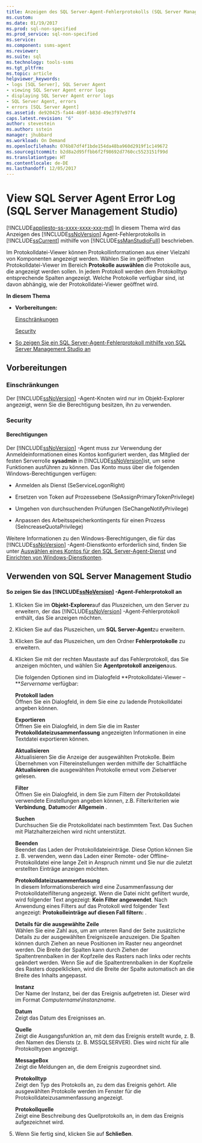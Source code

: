 ```yaml
---
title: Anzeigen des SQL Server-Agent-Fehlerprotokolls (SQL Server Management Studio) | Microsoft-Dokumentation
ms.custom: 
ms.date: 01/19/2017
ms.prod: sql-non-specified
ms.prod_service: sql-non-specified
ms.service: 
ms.component: ssms-agent
ms.reviewer: 
ms.suite: sql
ms.technology: tools-ssms
ms.tgt_pltfrm: 
ms.topic: article
helpviewer_keywords:
- logs [SQL Server], SQL Server Agent
- viewing SQL Server Agent error logs
- displaying SQL Server Agent error logs
- SQL Server Agent, errors
- errors [SQL Server Agent]
ms.assetid: de920425-fa44-469f-b83d-49e3f97e97f4
caps.latest.revision: "6"
author: stevestein
ms.author: sstein
manager: jhubbard
ms.workload: On Demand
ms.openlocfilehash: 076b87df4f1bde154da48ba960d2919f1c149672
ms.sourcegitcommit: b2d8a2d95ffbb6f2f98692d7760cc5523151f99d
ms.translationtype: HT
ms.contentlocale: de-DE
ms.lasthandoff: 12/05/2017
---
```

# <a name="view-sql-server-agent-error-log-sql-server-management-studio"></a>View SQL Server Agent Error Log (SQL Server Management Studio)
[!INCLUDE[appliesto-ss-xxxx-xxxx-xxx-md](../../includes/appliesto-ss-xxxx-xxxx-xxx-md.md)] In diesem Thema wird das Anzeigen des [!INCLUDE[ssNoVersion](../../includes/ssnoversion_md.md)] Agent-Fehlerprotokolls in [!INCLUDE[ssCurrent](../../includes/sscurrent_md.md)] mithilfe von [!INCLUDE[ssManStudioFull](../../includes/ssmanstudiofull_md.md)] beschrieben.  
  
Im Protokolldatei-Viewer können Protokollinformationen aus einer Vielzahl von Komponenten angezeigt werden. Wählen Sie im geöffneten Protokolldatei-Viewer im Bereich **Protokolle auswählen** die Protokolle aus, die angezeigt werden sollen. In jedem Protokoll werden dem Protokolltyp entsprechende Spalten angezeigt. Welche Protokolle verfügbar sind, ist davon abhängig, wie der Protokolldatei-Viewer geöffnet wird.  
  
**In diesem Thema**  
  
-   **Vorbereitungen:**  
  
    [Einschränkungen](#Restrictions)  
  
    [Security](#Security)  
  
-   [So zeigen Sie ein SQL Server-Agent-Fehlerprotokoll mithilfe von SQL Server Management Studio an](#SSMSProcedure)  
  
## <a name="BeforeYouBegin"></a>Vorbereitungen  
  
### <a name="Restrictions"></a>Einschränkungen  
Der [!INCLUDE[ssNoVersion](../../includes/ssnoversion_md.md)] -Agent-Knoten wird nur im Objekt-Explorer angezeigt, wenn Sie die Berechtigung besitzen, ihn zu verwenden.  
  
### <a name="Security"></a>Security  
  
#### <a name="Permissions"></a>Berechtigungen  
Der [!INCLUDE[ssNoVersion](../../includes/ssnoversion_md.md)] -Agent muss zur Verwendung der Anmeldeinformationen eines Kontos konfiguriert werden, das Mitglied der festen Serverrolle **sysadmin** in [!INCLUDE[ssNoVersion](../../includes/ssnoversion_md.md)]ist, um seine Funktionen ausführen zu können. Das Konto muss über die folgenden Windows-Berechtigungen verfügen:  
  
-   Anmelden als Dienst (SeServiceLogonRight)  
  
-   Ersetzen von Token auf Prozessebene (SeAssignPrimaryTokenPrivilege)  
  
-   Umgehen von durchsuchenden Prüfungen (SeChangeNotifyPrivilege)  
  
-   Anpassen des Arbeitsspeicherkontingents für einen Prozess (SeIncreaseQuotaPrivilege)  
  
Weitere Informationen zu den Windows-Berechtigungen, die für das [!INCLUDE[ssNoVersion](../../includes/ssnoversion_md.md)] -Agent-Dienstkonto erforderlich sind, finden Sie unter [Auswählen eines Kontos für den SQL Server-Agent-Dienst](../../ssms/agent/select-an-account-for-the-sql-server-agent-service.md) und [Einrichten von Windows-Dienstkonten](http://msdn.microsoft.com/en-us/309b9dac-0b3a-4617-85ef-c4519ce9d014).  
  
## <a name="SSMSProcedure"></a>Verwenden von SQL Server Management Studio  
  
#### <a name="to-view-the-includessnoversionincludesssnoversionmdmd-agent-error-log"></a>So zeigen Sie das [!INCLUDE[ssNoVersion](../../includes/ssnoversion_md.md)] -Agent-Fehlerprotokoll an  
  
1.  Klicken Sie im **Objekt-Explorer**auf das Pluszeichen, um den Server zu erweitern, der das [!INCLUDE[ssNoVersion](../../includes/ssnoversion_md.md)] -Agent-Fehlerprotokoll enthält, das Sie anzeigen möchten.  
  
2.  Klicken Sie auf das Pluszeichen, um **SQL Server-Agent**zu erweitern.  
  
3.  Klicken Sie auf das Pluszeichen, um den Ordner **Fehlerprotokolle** zu erweitern.  
  
4.  Klicken Sie mit der rechten Maustaste auf das Fehlerprotokoll, das Sie anzeigen möchten, und wählen Sie **Agentprotokoll anzeigen**aus.  
  
    Die folgenden Optionen sind im Dialogfeld **Protokolldatei-Viewer –***Servername* verfügbar:  
  
    **Protokoll laden**  
    Öffnen Sie ein Dialogfeld, in dem Sie eine zu ladende Protokolldatei angeben können.  
  
    **Exportieren**  
    Öffnen Sie ein Dialogfeld, in dem Sie die im Raster **Protokolldateizusammenfassung** angezeigten Informationen in eine Textdatei exportieren können.  
  
    **Aktualisieren**  
    Aktualisieren Sie die Anzeige der ausgewählten Protokolle. Beim Übernehmen von Filtereinstellungen werden mithilfe der Schaltfläche **Aktualisieren** die ausgewählten Protokolle erneut vom Zielserver gelesen.  
  
    **Filter**  
    Öffnen Sie ein Dialogfeld, in dem Sie zum Filtern der Protokolldatei verwendete Einstellungen angeben können, z.B. Filterkriterien wie **Verbindung**, **Datum**oder **Allgemein** .  
  
    **Suchen**  
    Durchsuchen Sie die Protokolldatei nach bestimmtem Text. Das Suchen mit Platzhalterzeichen wird nicht unterstützt.  
  
    **Beenden**  
    Beendet das Laden der Protokolldateieinträge. Diese Option können Sie z. B. verwenden, wenn das Laden einer Remote- oder Offline-Protokolldatei eine lange Zeit in Anspruch nimmt und Sie nur die zuletzt erstellten Einträge anzeigen möchten.  
  
    **Protokolldateizusammenfassung**  
    In diesem Informationsbereich wird eine Zusammenfassung der Protokolldateifilterung angezeigt. Wenn die Datei nicht gefiltert wurde, wird folgender Text angezeigt: **Kein Filter angewendet**. Nach Anwendung eines Filters auf das Protokoll wird folgender Text angezeigt: **Protokolleinträge auf diesen Fall filtern:** <filter criteria>.  
  
    **Details für die ausgewählte Zeile**  
    Wählen Sie eine Zahl aus, um am unteren Rand der Seite zusätzliche Details zu der ausgewählten Ereigniszeile anzuzeigen. Die Spalten können durch Ziehen an neue Positionen im Raster neu angeordnet werden. Die Breite der Spalten kann durch Ziehen der Spaltentrennbalken in der Kopfzeile des Rasters nach links oder rechts geändert werden. Wenn Sie auf die Spaltentrennbalken in der Kopfzeile des Rasters doppelklicken, wird die Breite der Spalte automatisch an die Breite des Inhalts angepasst.  
  
    **Instanz**  
    Der Name der Instanz, bei der das Ereignis aufgetreten ist. Dieser wird im Format *Computername*\\*Instanzname*.  
  
    **Datum**  
    Zeigt das Datum des Ereignisses an.  
  
    **Quelle**  
    Zeigt die Ausgangsfunktion an, mit dem das Ereignis erstellt wurde, z. B. den Namen des Diensts (z. B. MSSQLSERVER). Dies wird nicht für alle Protokolltypen angezeigt.  
  
    **MessageBox**  
    Zeigt die Meldungen an, die dem Ereignis zugeordnet sind.  
  
    **Protokolltyp**  
    Zeigt den Typ des Protokolls an, zu dem das Ereignis gehört. Alle ausgewählten Protokolle werden im Fenster für die Protokolldateizusammenfassung angezeigt.  
  
    **Protokollquelle**  
    Zeigt eine Beschreibung des Quellprotokolls an, in dem das Ereignis aufgezeichnet wird.  
  
5.  Wenn Sie fertig sind, klicken Sie auf **Schließen**.  
  
